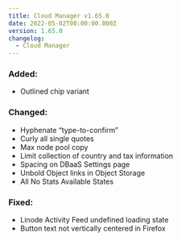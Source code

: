 ```yaml
---
title: Cloud Manager v1.65.0
date: 2022-05-02T00:00:00.000Z
version: 1.65.0
changelog:
  - Cloud Manager
---
```


### Added:
- Outlined chip variant

### Changed:
- Hyphenate “type-to-confirm”
- Curly all single quotes
- Max node pool copy
- Limit collection of country and tax information
- Spacing on DBaaS Settings page
- Unbold Object links in Object Storage
- All No Stats Available States

### Fixed:
- Linode Activity Feed undefined loading state
- Button text not vertically centered in Firefox